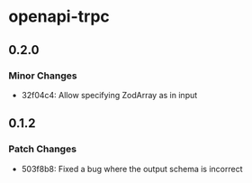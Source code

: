 # openapi-trpc

## 0.2.0

### Minor Changes

- 32f04c4: Allow specifying ZodArray as in input

## 0.1.2

### Patch Changes

- 503f8b8: Fixed a bug where the output schema is incorrect
